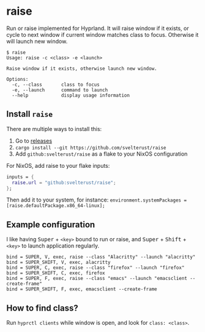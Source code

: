 # raise

Run or raise implemented for Hyprland. It will raise window if it exists,
or cycle to next window if current window matches class to focus. Otherwise
it will launch new window.

```
$ raise
Usage: raise -c <class> -e <launch>

Raise window if it exists, otherwise launch new window.

Options:
  -c, --class       class to focus
  -e, --launch      command to launch
  --help            display usage information
```

## Install `raise`

There are multiple ways to install this:

1. Go to [releases](https://github.com/svelterust/raise/releases)
2. `cargo install --git https://github.com/svelterust/raise`
3. Add `github:svelterust/raise` as a flake to your NixOS configuration

For NixOS, add raise to your flake inputs:

```nix
inputs = {
  raise.url = "github:svelterust/raise";
};
```

Then add it to your system, for instance: `environment.systemPackages = [raise.defaultPackage.x86_64-linux];`

## Example configuration

I like having <kbd>Super</kbd> + `<key>` bound to run or raise, and <kbd>Super</kbd> + <kbd>Shift</kbd> + `<key>` to launch application regularly.

```
bind = SUPER, V, exec, raise --class "Alacritty" --launch "alacritty"
bind = SUPER_SHIFT, V, exec, alacritty
bind = SUPER, C, exec, raise --class "firefox" --launch "firefox"
bind = SUPER_SHIFT, C, exec, firefox
bind = SUPER, F, exec, raise --class "emacs" --launch "emacsclient --create-frame"
bind = SUPER_SHIFT, F, exec, emacsclient --create-frame
```

## How to find class?

Run `hyprctl clients` while window is open, and look for `class: <class>`.

